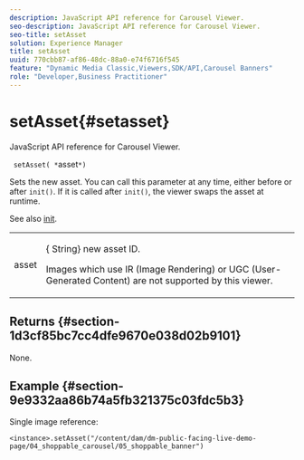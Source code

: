 ```yaml
---
description: JavaScript API reference for Carousel Viewer.
seo-description: JavaScript API reference for Carousel Viewer.
seo-title: setAsset
solution: Experience Manager
title: setAsset
uuid: 770cbb87-af86-48dc-88a0-e74f6716f545
feature: "Dynamic Media Classic,Viewers,SDK/API,Carousel Banners"
role: "Developer,Business Practitioner"
---
```


# setAsset{#setasset}

JavaScript API reference for Carousel Viewer.

 ` setAsset( *`asset`*)`

Sets the new asset. You can call this parameter at any time, either before or after `init()`. If it is called after `init()`, the viewer swaps the asset at runtime.

See also [init](../../../c-html5-aem-asset-viewers/c-html5-aem-carousel/c-html5-aem-carousel-javascriptapiref/r-html5-aem-carousel-javascriptapiref-init.md#reference-aee94dd92a28410784f7a1792e28683b).

<table id="table_896DFF34A68A403DB93A6D597461A573"> 
 <tbody> 
  <tr> 
   <td colname="col1"> <p> <span class="codeph"> <span class="varname"> asset</span> </span> </p> </td> 
   <td colname="col2"> <p>{<span class="codeph"> String</span>} new asset ID. </p> <p>Images which use IR (Image Rendering) or UGC (User-Generated Content) are not supported by this viewer. </p> </td> 
  </tr> 
 </tbody> 
</table>

## Returns {#section-1d3cf85bc7cc4dfe9670e038d02b9101}

None.

## Example {#section-9e9332aa86b74a5fb321375c03fdc5b3}

Single image reference:

```
<instance>.setAsset("/content/dam/dm-public-facing-live-demo-page/04_shoppable_carousel/05_shoppable_banner")
```

